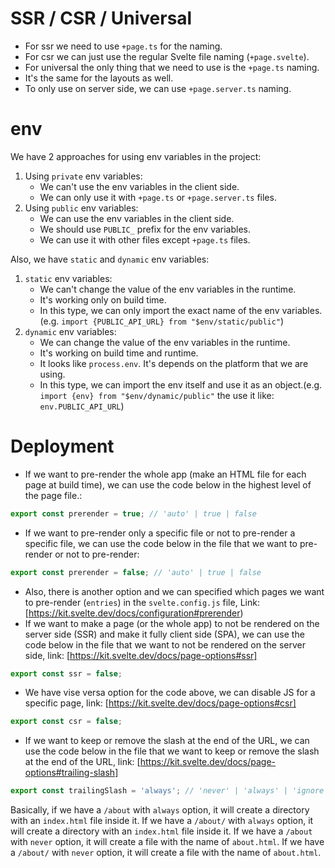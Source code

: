# SSR / CSR / Universal

- For ssr we need to use `+page.ts` for the naming.
- For csr we can just use the regular Svelte file naming (`+page.svelte`).
- For universal the only thing that we need to use is the `+page.ts` naming.
- It's the same for the layouts as well.
- To only use on server side, we can use `+page.server.ts` naming.

# env

We have 2 approaches for using env variables in the project:

1. Using `private` env variables:
    - We can't use the env variables in the client side.
    - We can only use it with `+page.ts` or `+page.server.ts` files.
2. Using `public` env variables:
    - We can use the env variables in the client side.
    - We should use `PUBLIC_` prefix for the env variables.
    - We can use it with other files except `+page.ts` files.

Also, we have `static` and `dynamic` env variables:

1. `static` env variables:
    - We can't change the value of the env variables in the runtime.
    - It's working only on build time.
    - In this type, we can only import the exact name of the env variables.(e.g.
      `import {PUBLIC_API_URL} from "$env/static/public"`)
2. `dynamic` env variables:
    - We can change the value of the env variables in the runtime.
    - It's working on build time and runtime.
    - It looks like `process.env`. It's depends on the platform that we are using.
    - In this type, we can import the env itself and use it as an object.(e.g. `import {env} from "$env/dynamic/public"`
      the use it like: `env.PUBLIC_API_URL`)

# Deployment
- If we want to pre-render the whole app (make an HTML file for each page at build time), we can use the code below in the highest level of the page file.:
```ts title="+page.ts || +page.server.ts || +layout.ts || +layout.server.ts"
export const prerender = true; // 'auto' | true | false
```
- If we want to pre-render only a specific file or not to pre-render a specific file, we can use the code below in the file that we want to pre-render or not to pre-render:
```ts title="+page.ts || +page.server.ts || +layout.ts || +layout.server.ts"
export const prerender = false; // 'auto' | true | false
```
- Also, there is another option and we can specified which pages we want to pre-render (`entries`) in the `svelte.config.js` file, Link: [https://kit.svelte.dev/docs/configuration#prerender)
- If we want to make a page (or the whole app) to not be rendered on the server side (SSR) and make it fully client side (SPA), we can use the code below in the file that we want to not be rendered on the server side, link: [https://kit.svelte.dev/docs/page-options#ssr]
```ts title="+page.ts || +page.server.ts || +layout.ts || +layout.server.ts"
export const ssr = false;
```
- We have vise versa option for the code above, we can disable JS for a specific page, link: [https://kit.svelte.dev/docs/page-options#csr]
```ts title="+page.ts || +page.server.ts || +layout.ts || +layout.server.ts"
export const csr = false;
```
- If we want to keep or remove the slash at the end of the URL, we can use the code below in the file that we want to keep or remove the slash at the end of the URL, link: [https://kit.svelte.dev/docs/page-options#trailing-slash]
```ts title="+page.ts || +page.server.ts || +layout.ts || +layout.server.ts"
export const trailingSlash = 'always'; // 'never' | 'always' | 'ignore'
```
Basically, if we have a `/about` with `always` option, it will create a directory with an `index.html` file inside it. If we have a `/about/` with `always` option, it will create a directory with an `index.html` file inside it. If we have a `/about` with `never` option, it will create a file with the name of `about.html`. If we have a `/about/` with `never` option, it will create a file with the name of `about.html`.